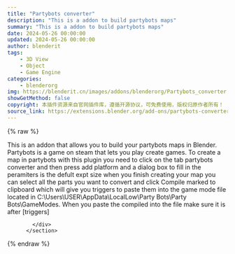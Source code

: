 ```yaml
---
title: "Partybots converter"
description: "This is a addon to build partybots maps"
summary: "This is a addon to build partybots maps"
date: 2024-05-26 00:00:00
updated: 2024-05-26 00:00:00
author: blenderit
tags: 
    - 3D View
    - Object
    - Game Engine
categories:
    - blenderorg
img: https://blenderit.cn/images/addons/blenderorg/Partybots_converter.png
showGetMethod: false
copyright: 本插件资源来自官网插件库，遵循开源协议，可免费使用，版权归原作者所有！
source_link: https://extensions.blender.org/add-ons/partybots-converter/
---
```


{% raw %}
<section id="about" class="mt-3">
            <div class="box style-rich-text">
              <p>This is an addon that allows you to build your partybots maps in Blender.
Partybots is a game on steam that lets you play create games.
To create a map in partybots with this plugin you need to click on the tab partybots converter and then press add platform and a dialog box to fill in the peramiters is the defult expt size when you finish creating your map you can select all the parts you want to convert and click Compile marked to clipboard which will give you triggers to paste them into the game mode file located in C:\Users\USER\AppData\LocalLow\Party Bots\Party Bots\GameModes. When you paste the compiled into the file make sure it is after [triggers]</p>

            </div>
          </section>
<div style="display: none">blenderorg</div>
{% endraw %}